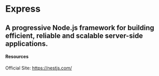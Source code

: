 # Express

## A progressive Node.js framework for building efficient, reliable and scalable server-side applications.

#### Resources

Official Site: https://nestjs.com/
